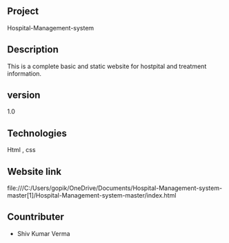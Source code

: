 ## Project

Hospital-Management-system

## Description 

This is a complete basic and static website for hostpital and treatment information.

## version 

1.0

## Technologies 

 Html , css

 ## Website link 

file:///C:/Users/gopik/OneDrive/Documents/Hospital-Management-system-master[1]/Hospital-Management-system-master/index.html

## Countributer

- Shiv Kumar Verma


